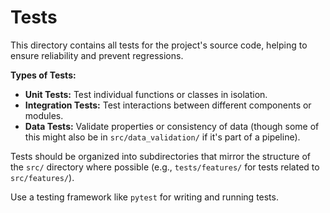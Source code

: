# Tests

This directory contains all tests for the project's source code, helping to ensure reliability and prevent regressions.

**Types of Tests:**
- **Unit Tests:** Test individual functions or classes in isolation.
- **Integration Tests:** Test interactions between different components or modules.
- **Data Tests:** Validate properties or consistency of data (though some of this might also be in `src/data_validation/` if it's part of a pipeline).

Tests should be organized into subdirectories that mirror the structure of the `src/` directory where possible (e.g., `tests/features/` for tests related to `src/features/`).

Use a testing framework like `pytest` for writing and running tests. 